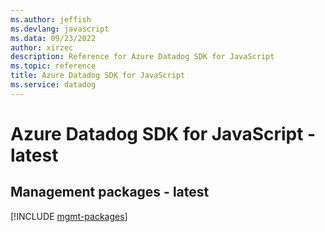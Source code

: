 ```yaml
---
ms.author: jeffish
ms.devlang: javascript
ms.data: 09/23/2022
author: xirzec
description: Reference for Azure Datadog SDK for JavaScript
ms.topic: reference
title: Azure Datadog SDK for JavaScript
ms.service: datadog
---
```

# Azure Datadog SDK for JavaScript - latest

## Management packages - latest
[!INCLUDE [mgmt-packages](datadog-mgmt-index.md)]